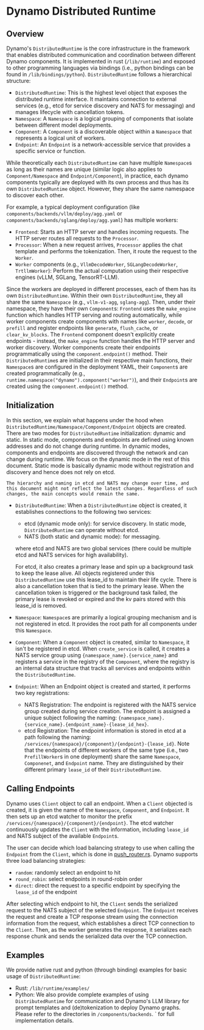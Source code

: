 <!--
SPDX-FileCopyrightText: Copyright (c) 2025 NVIDIA CORPORATION & AFFILIATES. All rights reserved.
SPDX-License-Identifier: Apache-2.0

Licensed under the Apache License, Version 2.0 (the "License");
you may not use this file except in compliance with the License.
You may obtain a copy of the License at

http://www.apache.org/licenses/LICENSE-2.0

Unless required by applicable law or agreed to in writing, software
distributed under the License is distributed on an "AS IS" BASIS,
WITHOUT WARRANTIES OR CONDITIONS OF ANY KIND, either express or implied.
See the License for the specific language governing permissions and
limitations under the License.
-->

# Dynamo Distributed Runtime

## Overview

Dynamo's `DistributedRuntime` is the core infrastructure in the framework that enables distributed communication and coordination between different Dynamo components. It is implemented in rust (`/lib/runtime`) and exposed to other programming languages via bindings (i.e., python bindings can be found in `/lib/bindings/python`). `DistributedRuntime` follows a hierarchical structure:

- `DistributedRuntime`: This is the highest level object that exposes the distributed runtime interface. It maintains connection to external services (e.g., etcd for service discovery and NATS for messaging) and manages lifecycle with cancellation tokens.
- `Namespace`: A `Namespace` is a logical grouping of components that isolate between different model deployments.
- `Component`: A `Component` is a discoverable object within a `Namespace` that represents a logical unit of workers.
- `Endpoint`: An `Endpoint` is a network-accessible service that provides a specific service or function.

While theoretically each `DistributedRuntime` can have multiple `Namespace`s as long as their names are unique (similar logic also applies to `Component/Namespace` and `Endpoint/Component`), in practice, each dynamo components typically are deployed with its own process and thus has its own `DistributedRuntime` object. However, they share the same namespace to discover each other.

For example, a typical deployment configuration (like `components/backends/vllm/deploy/agg.yaml` or `components/backends/sglang/deploy/agg.yaml`) has multiple workers:

- `Frontend`: Starts an HTTP server and handles incoming requests. The HTTP server routes all requests to the `Processor`.
- `Processor`: When a new request arrives, `Processor` applies the chat template and performs the tokenization.
Then, it route the request to the `Worker`.
- `Worker` components (e.g., `VllmDecodeWorker`, `SGLangDecodeWorker`, `TrtllmWorker`): Perform the actual computation using their respective engines (vLLM, SGLang, TensorRT-LLM).

Since the workers are deployed in different processes, each of them has its own `DistributedRuntime`. Within their own `DistributedRuntime`, they all share the same `Namespace` (e.g., `vllm-v1-agg`, `sglang-agg`). Then, under their namespace, they have their own `Component`s: `Frontend` uses the `make_engine` function which handles HTTP serving and routing automatically, while worker components create components with names like `worker`, `decode`, or `prefill` and register endpoints like `generate`, `flush_cache`, or `clear_kv_blocks`. The `Frontend` component doesn't explicitly create endpoints - instead, the `make_engine` function handles the HTTP server and worker discovery. Worker components create their endpoints programmatically using the `component.endpoint()` method. Their `DistributedRuntime`s are initialized in their respective main functions, their `Namespace`s are configured in the deployment YAML, their `Component`s are created programmatically (e.g., `runtime.namespace("dynamo").component("worker")`), and their `Endpoint`s are created using the `component.endpoint()` method.

## Initialization

In this section, we explain what happens under the hood when `DistributedRuntime/Namespace/Component/Endpoint` objects are created. There are two modes for `DistributedRuntime` initialization: dynamic and static. In static mode, components and endpoints are defined using known addresses and do not change during runtime. In dynamic modes, components and endpoints are discovered through the network and can change during runtime. We focus on the dynamic mode in the rest of this document. Static mode is basically dynamic mode without registration and discovery and hence does not rely on etcd.

```{caution}
The hierarchy and naming in etcd and NATS may change over time, and this document might not reflect the latest changes. Regardless of such changes, the main concepts would remain the same.
```

- `DistributedRuntime`: When a `DistributedRuntime` object is created, it establishes connections to the following two services:
    - etcd (dynamic mode only): for service discovery. In static mode, `DistributedRuntime` can operate without etcd.
    - NATS (both static and dynamic mode): for messaging.

  where etcd and NATS are two global services (there could be multiple etcd and NATS services for high availability).

  For etcd, it also creates a primary lease and spin up a background task to keep the lease alive. All objects registered under this `DistributedRuntime` use this lease_id to maintain their life cycle. There is also a cancellation token that is tied to the primary lease. When the cancellation token is triggered or the background task failed, the primary lease is revoked or expired and the kv pairs stored with this lease_id is removed.
- `Namespace`: `Namespace`s are primarily a logical grouping mechanism and is not registered in etcd. It provides the root path for all components under this `Namespace`.
- `Component`: When a `Component` object is created, similar to `Namespace`, it isn't be registered in etcd. When `create_service` is called, it creates a NATS service group using `{namespace_name}.{service_name}` and registers a service in the registry of the `Component`, where the registry is an internal data structure that tracks all services and endpoints within the `DistributedRuntime`.
- `Endpoint`: When an Endpoint object is created and started, it performs two key registrations:
  - NATS Registration: The endpoint is registered with the NATS service group created during service creation. The endpoint is assigned a unique subject following the naming: `{namespace_name}.{service_name}.{endpoint_name}-{lease_id_hex}`.
  - etcd Registration: The endpoint information is stored in etcd at a path following the naming: `/services/{namespace}/{component}/{endpoint}-{lease_id}`. Note that the endpoints of different workers of the same type (i.e., two `PrefillWorker`s in one deployment) share the same `Namespace`, `Componenet`, and `Endpoint` name. They are distinguished by their different primary `lease_id` of their `DistributedRuntime`.

## Calling Endpoints

Dynamo uses `Client` object to call an endpoint. When a `Client` objected is created, it is given the name of the `Namespace`, `Component`, and `Endpoint`. It then sets up an etcd watcher to monitor the prefix `/services/{namespace}/{component}/{endpoint}`. The etcd watcher continuously updates the `Client` with the information, including `lease_id` and NATS subject of the available `Endpoint`s.

The user can decide which load balancing strategy to use when calling the `Endpoint` from the `Client`, which is done in [push_router.rs](../../lib/runtime/src/pipeline/network/egress/push_router.rs). Dynamo supports three load balancing strategies:

- `random`: randomly select an endpoint to hit
- `round_robin`: select endpoints in round-robin order
- `direct`: direct the request to a specific endpoint by specifying the `lease_id` of the endpoint

After selecting which endpoint to hit, the `Client` sends the serialized request to the NATS subject of the selected `Endpoint`. The `Endpoint` receives the request and create a TCP response stream using the connection information from the request, which establishes a direct TCP connection to the `Client`. Then, as the worker generates the response, it serializes each response chunk and sends the serialized data over the TCP connection.

## Examples

We provide native rust and python (through binding) examples for basic usage of `DistributedRuntime`:

- Rust: `/lib/runtime/examples/`
- Python: We also provide complete examples of using `DistributedRuntime` for communication and Dynamo's LLM library for prompt templates and (de)tokenization to deploy Dynamo graphs. Please refer to the directories in `/components/backends`. ` for full implementation details.


